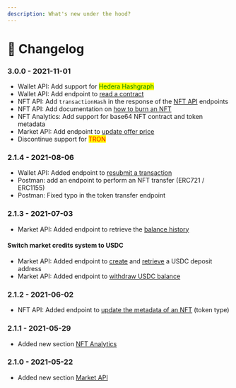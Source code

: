 ```yaml
---
description: What's new under the hood?
---
```


# 📝 Changelog

### 3.0.0 - 2021-11-01

* Wallet API: Add support for <mark style="color:green;">Hedera Hashgraph</mark>
* Wallet API: Add endpoint to [read a contract](api-products/wallet-api/read-contract.md)
* NFT API: Add `transactionHash` in the response of the [NFT API](api-products/nft-api/) endpoints
* NFT API: Add documentation on [how to burn an NFT](advanced/guides/how-to-burn-an-nft.md)
* NFT Analytics: Add support for base64 NFT contract and token metadata
* Market API: Add endpoint to [update offer price](api-products/market-api/update-offer-price.md)&#x20;
* Discontinue support for <mark style="color:red;">TRON</mark>

### 2.1.4 - 2021-08-06

* Wallet API: Added endpoint to [resubmit a transaction](api-products/wallet-api/resubmit-transaction.md)
* Postman: add an endpoint to perform an NFT transfer (ERC721 / ERC1155)
* Postman: Fixed typo in the token transfer endpoint

### 2.1.3 - 2021-07-03

* Market API: Added endpoint to retrieve the [balance history](api-products/market-api/get-user-balance-history.md)

#### Switch market credits system to USDC

* Market API: Added endpoint to [create](api-products/market-api/get-deposit-address/create-deposit-address.md) and [retrieve](api-products/market-api/get-deposit-address/) a USDC deposit address
* Market API: Added endpoint to [withdraw USDC balance](api-products/market-api/withdraw-balance.md)

### 2.1.2 - 2021-06-02

* NFT API: Added endpoint to [update the metadata of an NFT](api-products/nft-api/update-nft-metadata.md) (token type)

### 2.1.1 - 2021-05-29

* Added new section [NFT Analytics](api-products/nft-analytics/)

### 2.1.0 - 2021-05-22

* Added new section [Market API](api-products/market-api/)

